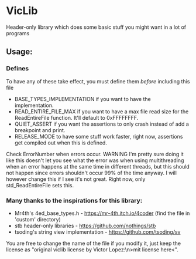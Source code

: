 # VicLib

Header-only library which does some basic stuff you might want in a lot of programs

## Usage:
### Defines

To have any of these take effect, you must define them _before_ including this file

 - BASE_TYPES_IMPLEMENTATION if you want to have the implementation.
 - READ_ENTIRE_FILE_MAX if you want to have a max file read size for the ReadEntireFile function. It'll default to 0xFFFFFFFF.
 - QUIET_ASSERT if you want the assertions to only crash instead of add a breakpoint and print.
 - RELEASE_MODE to have some stuff work faster, right now, assertions get compiled out when this is defined.

Check ErrorNumber when errors occur.
WARNING I'm pretty sure doing it like this doesn't let you see what the error was when using multithreading when an error happens at the same time in different threads, but this should not happen since errors shouldn't occur 99% of the time anyway. I will however change this if I see it's not great.
Right now, only std_ReadEntireFile sets this.

### Many thanks to the inspirations for this library:
 - Mr4th's 4ed_base_types.h - https://mr-4th.itch.io/4coder (find the file in 'custom' directory)
 - stb header-only libraries - https://github.com/nothings/stb
 - tsoding's string view implementation - https://github.com/tsoding/sv

You are free to change the name of the file if you modify it, just keep the license as "original viclib license by Victor Lopez:\n>mit license here<".
